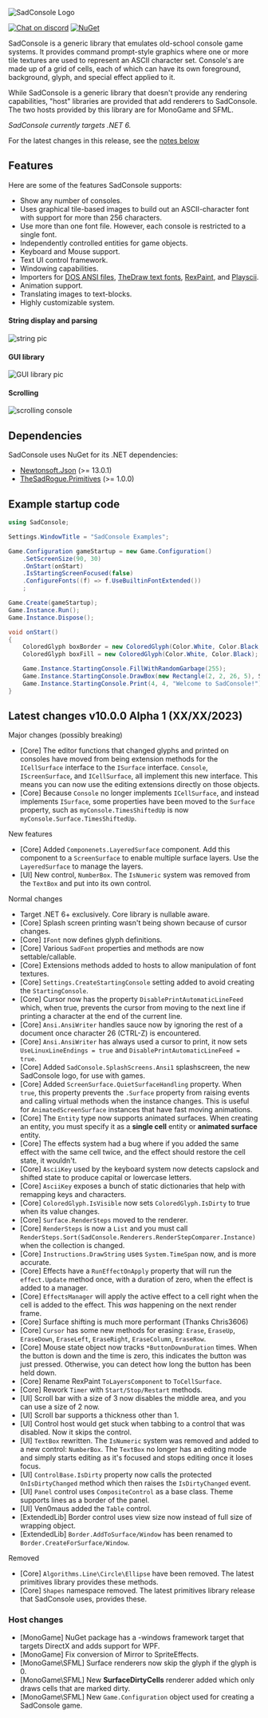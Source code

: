 ![SadConsole Logo](https://raw.githubusercontent.com/Thraka/SadConsole/master/images/SadConsoleLogo.gif)

[![Chat on discord](https://img.shields.io/discord/501465397518925843.svg)](https://discord.gg/pAFNKYjczM)
[![NuGet](https://img.shields.io/nuget/v/SadConsole.svg)][nuget]

SadConsole is a generic library that emulates old-school console game systems. It provides command prompt-style graphics where one or more tile textures are used to represent an ASCII character set. Console's are made up of a grid of cells, each of which can have its own foreground, background, glyph, and special effect applied to it.

While SadConsole is a generic library that doesn't provide any rendering capabilities, "host" libraries are provided that add renderers to SadConsole. The two hosts provided by this library are for MonoGame and SFML.

_SadConsole currently targets .NET 6._

For the latest changes in this release, see the [notes below](#latest-changes)

## Features

Here are some of the features SadConsole supports:

- Show any number of consoles.
- Uses graphical tile-based images to build out an ASCII-character font with support for more than 256 characters.
- Use more than one font file. However, each console is restricted to a single font.
- Independently controlled entities for game objects.
- Keyboard and Mouse support.
- Text UI control framework.
- Windowing capabilities.
- Importers for [DOS ANSI files](https://wikipedia.org/wiki/ANSI_art), [TheDraw text fonts](https://en.wikipedia.org/wiki/TheDraw), [RexPaint](https://www.gridsagegames.com/rexpaint/), and [Playscii](http://vectorpoem.com/playscii/).
- Animation support.
- Translating images to text-blocks.
- Highly customizable system.

#### String display and parsing

![string pic](https://raw.githubusercontent.com/Thraka/SadConsole/master/images/stringparseexample.gif)

#### GUI library

![GUI library pic](https://raw.githubusercontent.com/Thraka/SadConsole/master/images/controls.gif)

#### Scrolling

![scrolling console](https://raw.githubusercontent.com/Thraka/SadConsole/master/images/scrolling-example2.gif)

## Dependencies

SadConsole uses NuGet for its .NET dependencies:

- [Newtonsoft.Json](https://www.nuget.org/packages/Newtonsoft.Json/) (>= 13.0.1)
- [TheSadRogue.Primitives](https://www.nuget.org/packages/TheSadRogue.Primitives/) (>= 1.0.0)

[nuget]: http://www.nuget.org/packages/SadConsole/

## Example startup code

```csharp
using SadConsole;

Settings.WindowTitle = "SadConsole Examples";

Game.Configuration gameStartup = new Game.Configuration()
    .SetScreenSize(90, 30)
    .OnStart(onStart)
    .IsStartingScreenFocused(false)
    .ConfigureFonts((f) => f.UseBuiltinFontExtended())
    ;

Game.Create(gameStartup);
Game.Instance.Run();
Game.Instance.Dispose();

void onStart()
{
    ColoredGlyph boxBorder = new ColoredGlyph(Color.White, Color.Black, 178);
    ColoredGlyph boxFill = new ColoredGlyph(Color.White, Color.Black);

    Game.Instance.StartingConsole.FillWithRandomGarbage(255);
    Game.Instance.StartingConsole.DrawBox(new Rectangle(2, 2, 26, 5), ShapeParameters.CreateFilled(boxBorder, boxFill));
    Game.Instance.StartingConsole.Print(4, 4, "Welcome to SadConsole!");
}
```

## Latest changes v10.0.0 Alpha 1 (XX/XX/2023)

Major changes (possibly breaking)

- [Core] The editor functions that changed glyphs and printed on consoles have moved from being extension methods for the `ICellSurface` interface to the `ISurface` interface. `Console`, `IScreenSurface`, and `ICellSurface`, all implement this new interface. This means you can now use the editing extensions directly on those objects.
- [Core] Because `Console` no longer implements `ICellSurface`, and instead implements `ISurface`, some properties have been moved to the `Surface` property, such as `myConsole.TimesShiftedUp` is now `myConsole.Surface.TimesShiftedUp`.

New features

- [Core] Added `Componenets.LayeredSurface` component. Add this component to a `ScreenSurface` to enable multiple surface layers. Use the `LayeredSurface` to manage the layers.
- [UI] New control, `NumberBox`. The `IsNumeric` system was removed from the `TextBox` and put into its own control.

Normal changes

- Target .NET 6+ exclusively. Core library is nullable aware.
- [Core] Splash screen printing wasn't being shown because of cursor changes.
- [Core] `IFont` now defines glyph definitions.
- [Core] Various `SadFont` properties and methods are now settable/callable.
- [Core] Extensions methods added to hosts to allow manipulation of font textures.
- [Core] `Settings.CreateStartingConsole` setting added to avoid creating the `StartingConsole`.
- [Core] Cursor now has the property `DisablePrintAutomaticLineFeed` which, when true, prevents the cursor from moving to the next line if printing a character at the end of the current line.
- [Core] `Ansi.AnsiWriter` handles sauce now by ignoring the rest of a document once character 26 (CTRL-Z) is encountered.
- [Core] `Ansi.AnsiWriter` has always used a cursor to print, it now sets `UseLinuxLineEndings = true` and `DisablePrintAutomaticLineFeed = true`.
- [Core] Added `SadConsole.SplashScreens.Ansi1` splashscreen, the new SadConsole logo, for use with games.
- [Core] Added `ScreenSurface.QuietSurfaceHandling` property. When `true`, this property prevents the `.Surface` property from raising events and calling virtual methods when the instance changes. This is useful for `AnimatedScreenSurface` instances that have fast moving animations.
- [Core] The `Entity` type now supports animated surfaces. When creating an entity, you must specify it as a **single cell** entity or **animated surface** entity.
- [Core] The effects system had a bug where if you added the same effect with the same cell twice, and the effect should restore the cell state, it wouldn't.
- [Core] `AsciiKey` used by the keyboard system now detects capslock and shifted state to produce capital or lowercase letters.
- [Core] `AsciiKey` exposes a bunch of static dictionaries that help with remapping keys and characters.
- [Core] `ColoredGlyph.IsVisible` now sets `ColoredGlyph.IsDirty` to true when its value changes.
- [Core] `Surface.RenderSteps` moved to the renderer.
- [Core] `RenderSteps` is now a `List` and you must call `RenderSteps.Sort(SadConsole.Renderers.RenderStepComparer.Instance)` when the collection is changed.
- [Core] `Instructions.DrawString` uses `System.TimeSpan` now, and is more accurate.
- [Core] Effects have a `RunEffectOnApply` property that will run the `effect.Update` method once, with a duration of zero, when the effect is added to a manager.
- [Core] `EffectsManager` will apply the active effect to a cell right when the cell is added to the effect. This *was* happening on the next render frame.
- [Core] Surface shifting is much more performant (Thanks Chris3606)
- [Core] `Cursor` has some new methods for erasing: `Erase`, `EraseUp`, `EraseDown`, `EraseLeft`, `EraseRight`, `EraseColumn`, `EraseRow`.
- [Core] Mouse state object now tracks `*ButtonDownDuration` times. When the button is down and the time is zero, this indicates the button was just pressed. Otherwise, you can detect how long the button has been held down.
- [Core] Rename RexPaint `ToLayersComponent` to `ToCellSurface`.
- [Core] Rework `Timer` with `Start/Stop/Restart` methods.
- [UI] Scroll bar with a size of 3 now disables the middle area, and you can use a size of 2 now.
- [UI] Scroll bar supports a thickness other than 1.
- [UI] Control host would get stuck when tabbing to a control that was disabled. Now it skips the control.
- [UI] `TextBox` rewritten. The `IsNumeric` system was removed and added to a new control: `NumberBox`. The `TextBox` no longer has an editing mode and simply starts editing as it's focused and stops editing once it loses focus.
- [UI] `ControlBase.IsDirty` property now calls the protected `OnIsDirtyChanged` method which then raises the `IsDirtyChanged` event.
- [UI] `Panel` control uses `CompositeControl` as a base class. Theme supports lines as a border of the panel.
- [UI] Ven0maus added the `Table` control.
- [ExtendedLib] Border control uses view size now instead of full size of wrapping object.
- [ExtendedLib] `Border.AddToSurface/Window` has been renamed to `Border.CreateForSurface/Window`.

Removed

- [Core] `Algorithms.Line\Circle\Ellipse` have been removed. The latest primitives library provides these methods.
- [Core] `Shapes` namespace removed. The latest primitives library release that SadConsole uses, provides these.

### Host changes

- [MonoGame] NuGet package has a -windows framework target that targets DirectX and adds support for WPF.
- [MonoGame] Fix conversion of Mirror to SpriteEffects.
- [MonoGame\SFML] Surface renderers now skip the glyph if the glyph is 0.
- [MonoGame\SFML] New **SurfaceDirtyCells** renderer added which only draws cells that are marked dirty.
- [MonoGame\SFML] New `Game.Configuration` object used for creating a SadConsole game.
